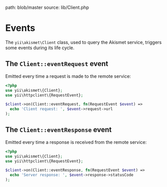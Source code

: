path: blob/master
source: lib/Client.php

# Events
The `yii\akismet\Client` class, used to query the Akismet service, triggers some events during its life cycle.

## The `Client::eventRequest` event
Emitted every time a request is made to the remote service:

```php
<?php
use yii\akismet\{Client};
use yii\httpclient\{RequestEvent};

$client->on(Client::eventRequest, fn(RequestEvent $event) =>
  echo 'Client request: ', $event->request->url
);
```

## The `Client::eventResponse` event
Emitted every time a response is received from the remote service:

```php
<?php
use yii\akismet\{Client};
use yii\httpclient\{RequestEvent};

$client->on(Client::eventResponse, fn(RequestEvent $event) =>
  echo 'Server response: ', $event->response->statusCode
);
```

